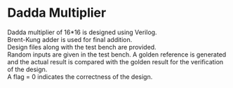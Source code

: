# Dadda Multiplier
 
Dadda multiplier of  16*16 is designed using Verilog.  
Brent-Kung adder is used for final addition.  
Design files along with the test bench are provided.  
Random inputs are given in the test bench. A golden reference is generated and the actual result is compared with the golden result for the verification of the design.  
A flag = 0 indicates the correctness of the design.  
